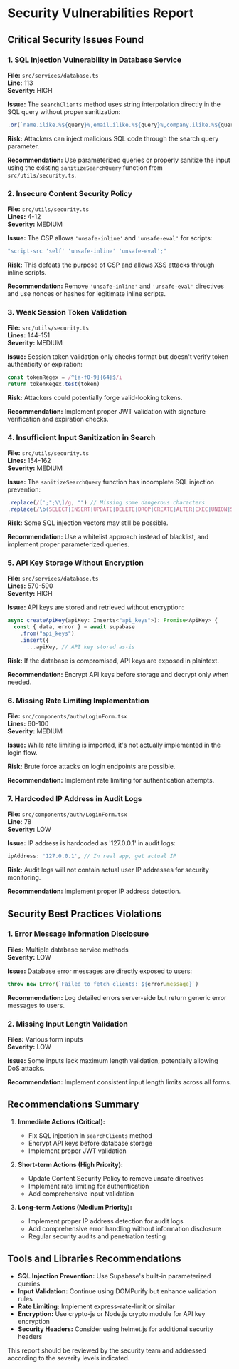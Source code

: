 # Security Vulnerabilities Report

## Critical Security Issues Found

### 1. SQL Injection Vulnerability in Database Service
**File:** `src/services/database.ts`  
**Line:** 113  
**Severity:** HIGH

**Issue:** The `searchClients` method uses string interpolation directly in the SQL query without proper sanitization:
```typescript
.or(`name.ilike.%${query}%,email.ilike.%${query}%,company.ilike.%${query}%`)
```

**Risk:** Attackers can inject malicious SQL code through the search query parameter.

**Recommendation:** Use parameterized queries or properly sanitize the input using the existing `sanitizeSearchQuery` function from `src/utils/security.ts`.

### 2. Insecure Content Security Policy
**File:** `src/utils/security.ts`  
**Lines:** 4-12  
**Severity:** MEDIUM

**Issue:** The CSP allows `'unsafe-inline'` and `'unsafe-eval'` for scripts:
```typescript
"script-src 'self' 'unsafe-inline' 'unsafe-eval';"
```

**Risk:** This defeats the purpose of CSP and allows XSS attacks through inline scripts.

**Recommendation:** Remove `'unsafe-inline'` and `'unsafe-eval'` directives and use nonces or hashes for legitimate inline scripts.

### 3. Weak Session Token Validation
**File:** `src/utils/security.ts`  
**Lines:** 144-151  
**Severity:** MEDIUM

**Issue:** Session token validation only checks format but doesn't verify token authenticity or expiration:
```typescript
const tokenRegex = /^[a-f0-9]{64}$/i
return tokenRegex.test(token)
```

**Risk:** Attackers could potentially forge valid-looking tokens.

**Recommendation:** Implement proper JWT validation with signature verification and expiration checks.

### 4. Insufficient Input Sanitization in Search
**File:** `src/utils/security.ts`  
**Lines:** 154-162  
**Severity:** MEDIUM

**Issue:** The `sanitizeSearchQuery` function has incomplete SQL injection prevention:
```typescript
.replace(/[';";\\]/g, "") // Missing some dangerous characters
.replace(/\b(SELECT|INSERT|UPDATE|DELETE|DROP|CREATE|ALTER|EXEC|UNION|SCRIPT)\b/gi, "") // Incomplete keyword list
```

**Risk:** Some SQL injection vectors may still be possible.

**Recommendation:** Use a whitelist approach instead of blacklist, and implement proper parameterized queries.

### 5. API Key Storage Without Encryption
**File:** `src/services/database.ts`  
**Lines:** 570-590  
**Severity:** HIGH

**Issue:** API keys are stored and retrieved without encryption:
```typescript
async createApiKey(apiKey: Inserts<"api_keys">): Promise<ApiKey> {
  const { data, error } = await supabase
    .from("api_keys")
    .insert({
      ...apiKey, // API key stored as-is
```

**Risk:** If the database is compromised, API keys are exposed in plaintext.

**Recommendation:** Encrypt API keys before storage and decrypt only when needed.

### 6. Missing Rate Limiting Implementation
**File:** `src/components/auth/LoginForm.tsx`  
**Lines:** 60-100  
**Severity:** MEDIUM

**Issue:** While rate limiting is imported, it's not actually implemented in the login flow.

**Risk:** Brute force attacks on login endpoints are possible.

**Recommendation:** Implement rate limiting for authentication attempts.

### 7. Hardcoded IP Address in Audit Logs
**File:** `src/components/auth/LoginForm.tsx`  
**Line:** 78  
**Severity:** LOW

**Issue:** IP address is hardcoded as '127.0.0.1' in audit logs:
```typescript
ipAddress: '127.0.0.1', // In real app, get actual IP
```

**Risk:** Audit logs will not contain actual user IP addresses for security monitoring.

**Recommendation:** Implement proper IP address detection.

## Security Best Practices Violations

### 1. Error Message Information Disclosure
**Files:** Multiple database service methods  
**Severity:** LOW

**Issue:** Database error messages are directly exposed to users:
```typescript
throw new Error(`Failed to fetch clients: ${error.message}`)
```

**Recommendation:** Log detailed errors server-side but return generic error messages to users.

### 2. Missing Input Length Validation
**Files:** Various form inputs  
**Severity:** LOW

**Issue:** Some inputs lack maximum length validation, potentially allowing DoS attacks.

**Recommendation:** Implement consistent input length limits across all forms.

## Recommendations Summary

1. **Immediate Actions (Critical):**
   - Fix SQL injection in `searchClients` method
   - Encrypt API keys before database storage
   - Implement proper JWT validation

2. **Short-term Actions (High Priority):**
   - Update Content Security Policy to remove unsafe directives
   - Implement rate limiting for authentication
   - Add comprehensive input validation

3. **Long-term Actions (Medium Priority):**
   - Implement proper IP address detection for audit logs
   - Add comprehensive error handling without information disclosure
   - Regular security audits and penetration testing

## Tools and Libraries Recommendations

- **SQL Injection Prevention:** Use Supabase's built-in parameterized queries
- **Input Validation:** Continue using DOMPurify but enhance validation rules
- **Rate Limiting:** Implement express-rate-limit or similar
- **Encryption:** Use crypto-js or Node.js crypto module for API key encryption
- **Security Headers:** Consider using helmet.js for additional security headers

This report should be reviewed by the security team and addressed according to the severity levels indicated.